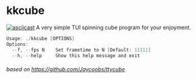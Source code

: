 # kkcube
[![asciicast](https://asciinema.org/a/561075.svg)](https://asciinema.org/a/561075)
A very simple TUI spinning cube program for your enjoyment.


```c
Usage: ./kkcube [OPTIONS]
Options:
  --f, --fps N    Set frametime to N [Default: 11111]
  --h, --help     Show this help message and exit
  ```
###### based on https://github.com/Jaycoobs/ttycube
